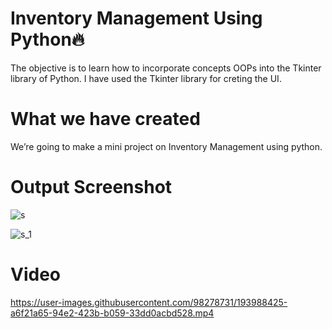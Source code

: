 # Inventory Management Using Python🔥

The objective is to learn how to incorporate concepts OOPs into the Tkinter library of Python. I have used the Tkinter library for creting the UI.

# What we have created

We’re going to make a mini project on Inventory Management using python.

# Output Screenshot

![s](https://user-images.githubusercontent.com/98278731/193987050-05a1e757-5b04-4ac7-a194-33c12698af49.png)

![s_1](https://user-images.githubusercontent.com/98278731/193987079-3111e1f3-0dd3-42d6-948d-88ed8b74d4df.png)

# Video

https://user-images.githubusercontent.com/98278731/193988425-a6f21a65-94e2-423b-b059-33dd0acbd528.mp4



